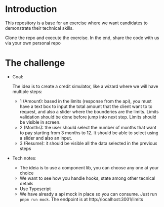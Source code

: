# Introduction

This repository is a base for an exercise where we want candidates to demonstrate their technical skills.

Clone the repo and execute the exercise. In the end, share the code with us via your own personal repo 

# The challenge

 - Goal:
    
    The idea is to create a credit simulator, like a wizard where we will have multiple steps:
    -    1 (Amount): based in the limits (response from the api), you must have a text box to input the total amount that the client want to to request, and also a slider where the bounderies are the limits. Limits validation should be done before jump into next step. Limits should be visible in screen.
    -  2 (Months): the user should select the number of months that want to pay starting from 3 months to 12. It should be able to select using a slider and also an input. 
    -  3 (Resume): it should be visible all the data selected in the previous steps

 - Tech notes:
    - The ideia is to use a component lib, you can choose any one at your choice
    - We want to see how you handle hooks, state among other tecnical details
    - Use Typescript
    - We have already a api mock in place so you can consume. Just run `pnpm run mock`. The endpoint is at http://localhost:3001/limits